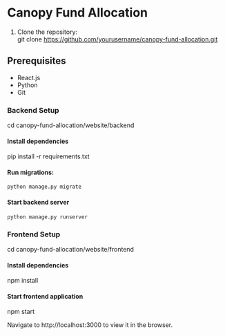 # Canopy Fund Allocation

1. Clone the repository:   
   git clone https://github.com/yourusername/canopy-fund-allocation.git

## Prerequisites
- React.js
- Python
- Git

### Backend Setup
   cd canopy-fund-allocation/website/backend

  #### Install dependencies
   pip install -r requirements.txt
  #### Run migrations:
    python manage.py migrate
  #### Start backend server
    python manage.py runserver

### Frontend Setup
  cd canopy-fund-allocation/website/frontend

   #### Install dependencies
   npm install
  #### Start frontend application
   npm start

  Navigate to http://localhost:3000 to view it in the browser.

